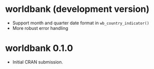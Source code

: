 # worldbank (development version)

- Support month and quarter date format in `wb_country_indicator()`
- More robust error handling

# worldbank 0.1.0

- Initial CRAN submission.

